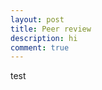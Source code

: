 ```yaml
---
layout: post
title: Peer review
description: hi
comment: true
---
```


<p> test </p>

<!-- from https://github.com/utterance/utterances -->
<script src="https://utteranc.es/client.js"
        repo="Im2008/Ian_2025"
        issue-term="/Ian_2025"
        theme="github-dark"
        crossorigin="anonymous"
        async>
</script>